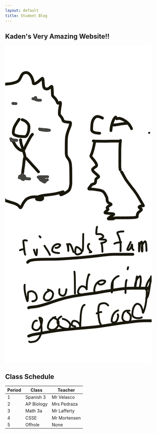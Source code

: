 ```yaml
---
layout: default
title: Student Blog
---
```


## Kaden's Very Amazing Website!!

![Alt text](image.png)

## Class Schedule  

| Period | Class | Teacher |
| --- | --- | --- |
| 1 | Spanish 3 | Mr Velasco |
| 2 | AP Biology | Mrs Pedraza |
| 3 | Math 3a | Mr Lafferty | 
| 4 | CSSE | Mr Mortensen | 
| 5 | Offrole | None |
